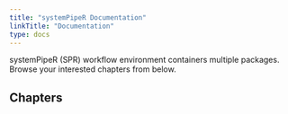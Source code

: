 ```yaml
---
title: "systemPipeR Documentation"
linkTitle: "Documentation"
type: docs
---
```



systemPipeR (SPR) workflow environment containers multiple packages. Browse
your interested chapters from below.

## Chapters
